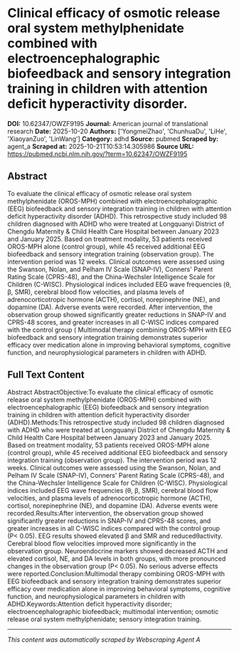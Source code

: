 # Clinical efficacy of osmotic release oral system methylphenidate combined with electroencephalographic biofeedback and sensory integration training in children with attention deficit hyperactivity disorder.

**DOI:** 10.62347/OWZF9195
**Journal:** American journal of translational research
**Date:** 2025-10-20
**Authors:** ['YongmeiZhao', 'ChunhuaDu', 'LiHe', 'XiaoyanZuo', 'LinWang']
**Category:** adhd
**Source:** pubmed
**Scraped by:** agent_a
**Scraped at:** 2025-10-21T10:53:14.305986
**Source URL:** https://pubmed.ncbi.nlm.nih.gov/?term=10.62347/OWZF9195

## Abstract

To evaluate the clinical efficacy of osmotic release oral system methylphenidate (OROS-MPH) combined with electroencephalographic (EEG) biofeedback and sensory integration training in children with attention deficit hyperactivity disorder (ADHD).
This retrospective study included 98 children diagnosed with ADHD who were treated at Longquanyi District of Chengdu Maternity & Child Health Care Hospital between January 2023 and January 2025. Based on treatment modality, 53 patients received OROS-MPH alone (control group), while 45 received additional EEG biofeedback and sensory integration training (observation group). The intervention period was 12 weeks. Clinical outcomes were assessed using the Swanson, Nolan, and Pelham IV Scale (SNAP-IV), Conners' Parent Rating Scale (CPRS-48), and the China-Wechsler Intelligence Scale for Children (C-WISC). Physiological indices included EEG wave frequencies (θ, β, SMR), cerebral blood flow velocities, and plasma levels of adrenocorticotropic hormone (ACTH), cortisol, norepinephrine (NE), and dopamine (DA). Adverse events were recorded.
After intervention, the observation group showed significantly greater reductions in SNAP-IV and CPRS-48 scores, and greater increases in all C-WISC indices compared with the control group (
Multimodal therapy combining OROS-MPH with EEG biofeedback and sensory integration training demonstrates superior efficacy over medication alone in improving behavioral symptoms, cognitive function, and neurophysiological parameters in children with ADHD.

## Full Text Content

Abstract AbstractObjective:To evaluate the clinical efficacy of osmotic release oral system methylphenidate (OROS-MPH) combined with electroencephalographic (EEG) biofeedback and sensory integration training in children with attention deficit hyperactivity disorder (ADHD).Methods:This retrospective study included 98 children diagnosed with ADHD who were treated at Longquanyi District of Chengdu Maternity & Child Health Care Hospital between January 2023 and January 2025. Based on treatment modality, 53 patients received OROS-MPH alone (control group), while 45 received additional EEG biofeedback and sensory integration training (observation group). The intervention period was 12 weeks. Clinical outcomes were assessed using the Swanson, Nolan, and Pelham IV Scale (SNAP-IV), Conners' Parent Rating Scale (CPRS-48), and the China-Wechsler Intelligence Scale for Children (C-WISC). Physiological indices included EEG wave frequencies (θ, β, SMR), cerebral blood flow velocities, and plasma levels of adrenocorticotropic hormone (ACTH), cortisol, norepinephrine (NE), and dopamine (DA). Adverse events were recorded.Results:After intervention, the observation group showed significantly greater reductions in SNAP-IV and CPRS-48 scores, and greater increases in all C-WISC indices compared with the control group (P< 0.05). EEG results showed elevated β and SMR and reducedθactivity. Cerebral blood flow velocities improved more significantly in the observation group. Neuroendocrine markers showed decreased ACTH and elevated cortisol, NE, and DA levels in both groups, with more pronounced changes in the observation group (P< 0.05). No serious adverse effects were reported.Conclusion:Multimodal therapy combining OROS-MPH with EEG biofeedback and sensory integration training demonstrates superior efficacy over medication alone in improving behavioral symptoms, cognitive function, and neurophysiological parameters in children with ADHD.Keywords:Attention deficit hyperactivity disorder; electroencephalographic biofeedback; multimodal intervention; osmotic release oral system methylphenidate; sensory integration training.

---
*This content was automatically scraped by Webscraping Agent A*
